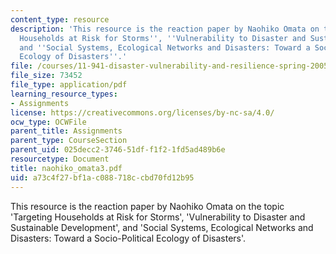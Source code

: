 ```yaml
---
content_type: resource
description: 'This resource is the reaction paper by Naohiko Omata on the topic ''Targeting
  Households at Risk for Storms'', ''Vulnerability to Disaster and Sustainable Development'',
  and ''Social Systems, Ecological Networks and Disasters: Toward a Socio-Political
  Ecology of Disasters''.'
file: /courses/11-941-disaster-vulnerability-and-resilience-spring-2005/a73c4f27bf1ac088718ccbd70fd12b95_naohiko_omata3.pdf
file_size: 73452
file_type: application/pdf
learning_resource_types:
- Assignments
license: https://creativecommons.org/licenses/by-nc-sa/4.0/
ocw_type: OCWFile
parent_title: Assignments
parent_type: CourseSection
parent_uid: 025decc2-3746-51df-f1f2-1fd5ad489b6e
resourcetype: Document
title: naohiko_omata3.pdf
uid: a73c4f27-bf1a-c088-718c-cbd70fd12b95
---
```

This resource is the reaction paper by Naohiko Omata on the topic 'Targeting Households at Risk for Storms', 'Vulnerability to Disaster and Sustainable Development', and 'Social Systems, Ecological Networks and Disasters: Toward a Socio-Political Ecology of Disasters'.